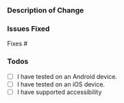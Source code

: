 
### Description of Change

<!-- Enter description of the fix in this section -->

### Issues Fixed

<!-- Please make sure that there is a bug logged for the issue being fixed. The bug should describe the problem and how to reproduce it. Enter the issue number below -->

Fixes #

### Todos
- [ ] I have tested on an Android device.
- [ ] I have tested on an iOS device.
- [ ] I have supported accessibility

<!--
Are you targeting main? All PRs should target the main branch unless otherwise noted.
-->